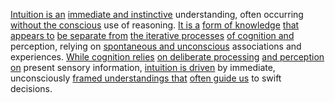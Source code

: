 
[Intuition is an](2/1/3/3/.Intuition) [immediate and instinctive](2/2/2/3/3/_Perception-Judgment) understanding, often occurring [without the conscious](2/1/3/.Consciousness) use of reasoning. [It is a](3/2/1/2/2/2/1/.Q&A) [form of knowledge](1/2/2/2/2/1/3/3/.Knowledge) [that appears to](3/1/_Aim-Effect) [be separate from](1/3/1/3/3/3/2/.Reproductive%20Isolation) [the iterative processes](2/2/2/1/1/2/.Iteration) [of cognition and](2/1/3/3/1/3/.Cognitive) perception, relying on [spontaneous and unconscious](2/2/3/1/3/_Determinism-Randomness) associations and experiences. [While cognition relies](2/1/3/3/1/3/.Cognitive) [on deliberate processing](3/1/3/3/1/2/3/3/2/.Processing) [and perception on](2/2/2/3/3/_Perception-Judgment) present sensory information, [intuition is driven](2/1/3/3/.Intuition) by immediate, unconsciously [framed understandings that](2/1/3/3/2/2/.Understanding) [often guide us](3/3/2/2/2/2/3/.Mentor%20and%20Guide) to swift decisions.


